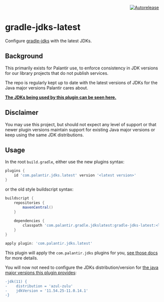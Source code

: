 <p align="right">
<a href="https://autorelease.general.dmz.palantir.tech/palantir/gradle-jdks-latest"><img src="https://img.shields.io/badge/Perform%20an-Autorelease-success.svg" alt="Autorelease"></a>
</p>

# gradle-jdks-latest

Configure [gradle-jdks](https://github.com/palantir/gradle-jdks) with the latest JDKs.

## Background

This primarily exists for Palantir use, to enforce consistency in JDK versions for our library projects that do not publish services.

The repo is regularly kept up to date with the latest versions of JDKs for the Java major versions Palantir cares about.

[**The JDKs being used by this plugin can be seen here.**](https://github.com/palantir/gradle-jdks-latest/blob/develop/gradle-jdks-latest/src/main/resources/latestjdks/latest-jdks.json)

## Disclaimer

You may use this project, but should not expect any level of support or that newer plugin versions maintain support for existing Java major versions or keep using the same JDK distributions. 

## Usage

In the root `build.gradle`, either use the new plugins syntax:

```gradle
plugins {
    id 'com.palantir.jdks.latest' version '<latest version>'
}
```

or the old style buildscript syntax:

```gradle
buildscript {
    repositories {
        mavenCentral()
    }
    
    dependencies {
        classpath 'com.palantir.gradle.jdkslatest:gradle-jdks-latest:<latest-version>'
    }
}

apply plugin: 'com.palantir.jdks.latest'
```

This plugin will apply the `com.palantir.jdks` plugins for you, [see those docs](https://github.com/palantir/gradle-jdks#usage) for more details.

You will now not need to configure the JDKs distribution/version for [the java major versions this plugin provides](https://github.com/palantir/gradle-jdks-latest/blob/develop/gradle-jdks-latest/src/main/resources/latestjdks/latest-jdks.json):

```diff
-jdk(11) {
-    distribution = 'azul-zulu'
-    jdkVersion = '11.54.25-11.0.14.1'
-}
```
